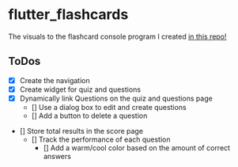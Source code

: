 # flutter_flashcards

The visuals to the flashcard console program I created [in this repo!](https://github.com/simonbeirouti/dart-flash)

## ToDos
- [x] Create the navigation
- [x] Create widget for quiz and questions
- [x] Dynamically link Questions on the quiz and questions page
    - [] Use a dialog box to edit and create questions
    - [] Add a button to delete a question
- [] Store total results in the score page
    - [] Track the performance of each question
        - [] Add a warm/cool color based on the amount of correct answers